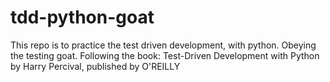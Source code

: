 # tdd-python-goat
This repo is to practice the test driven development, with python. Obeying the testing goat. Following the book: Test-Driven Development with Python by Harry Percival, published by O'REILLY

